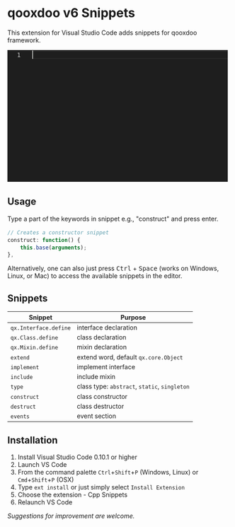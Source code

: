 # qooxdoo v6 Snippets
This extension for Visual Studio Code adds snippets for qooxdoo framework.

![create qooxdoo class](images/usage-example.gif)

## Usage
Type a part of the keywords in snippet e.g., "construct" and press enter.

```javascript
// Creates a constructor snippet
construct: function() {
    this.base(arguments);
}, 
```

Alternatively, one can also just press <kbd>Ctrl</kbd> + <kbd>Space</kbd> (works on Windows, Linux, or Mac) to access the available snippets in the editor.

## Snippets

| Snippet               | Purpose                                       |
| ----------------------| ----------------------------------------------|
| `qx.Interface.define` | interface declaration                         |
| `qx.Class.define`     | class declaration                             |
| `qx.Mixin.define`     | mixin declaration                             |
| `extend`              | extend word, default `qx.core.Object`         |
| `implement`           | implement interface                           |
| `include`             | include mixin                                 |
| `type`                | class type: `abstract`, `static`, `singleton` |
| `construct`           | class constructor                             |
| `destruct`            | class destructor                              |
| `events`              | event section                                 |

## Installation

1. Install Visual Studio Code 0.10.1 or higher
2. Launch VS Code
3. From the command palette `Ctrl`+`Shift`+`P` (Windows, Linux) or `Cmd`+`Shift`+`P` (OSX)
4. Type `ext install` or just simply select `Install Extension`
5. Choose the extension - Cpp Snippets
6. Relaunch VS Code


*Suggestions for improvement are welcome.*

